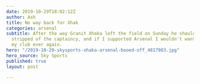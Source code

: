 ```yaml
---
date: 2019-10-29T18:02:12Z
author: Ash
title: No way back for Xhak
categories: arsenal
subtitle: After the way Granit Xhaka left the field on Sunday he should be immediately
  stripped of the captaincy, and if I supported Arsenal I wouldn't want him representing
  my club ever again.
hero: "/2019-10-29-skysports-xhaka-arsenal-booed-off_4817983.jpg"
hero_source: Sky Sports
published: true
layout: post

---
```

